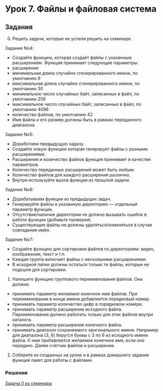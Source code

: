 # Урок 7. Файлы и файловая система
## Задания
0. Решить задачи, которые не успели решить на семинаре.

Задание No4:
- Создайте функцию, которая создаёт файлы с указанным расширением.
Функция принимает следующие параметры:
- расширение
- минимальная длина случайно сгенерированного имени, по умолчанию 6
- максимальная длина случайно сгенерированного имени, по умолчанию 30
- минимальное число случайных байт, записанных в файл, по умолчанию 256
- максимальное число случайных байт, записанных в файл, по умолчанию 4096
- количество файлов, по умолчанию 42
- Имя файла и его размер должны быть в рамках переданного диапазона.

Задание No5:
- Доработаем предыдущую задачу.
- Создайте новую функцию которая генерирует файлы с разными расширениями.
- Расширения и количество файлов функция принимает в качестве параметров.
- Количество переданных расширений может быть любым.
- Количество файлов для каждого расширения различно.
- Внутри используйте вызов функции из прошлой задачи.

Задание No6:
- Дорабатываем функции из предыдущих задач.
- Генерируйте файлы в указанную директорию — отдельный параметр функции.
- Отсутствие/наличие директории не должно вызывать ошибок в работе функции
(добавьте проверки).
- Существующие файлы не должны удаляться/изменяться в случае совпадения имён.

Задание No7:
- Создайте функцию для сортировки файлов по директориям: видео, изображения, текст и т.п.
- Каждая группа включает файлы с несколькими расширениями.
- В исходной папке должны остаться только те файлы, которые не подошли для сортировки.

1. Напишите функцию группового переименования файлов. Она должна:
- принимать параметр желаемое конечное имя файлов.
При переименовании в конце имени добавляется порядковый номер.
- принимать параметр количество цифр в порядковом номере.
- принимать параметр расширение исходного файла.
Переименование должно работать только для этих файлов внутри каталога.
- принимать параметр расширение конечного файла.
- принимать диапазон сохраняемого оригинального имени. Например для диапазона [3, 6] берутся буквы с 3 по 6 из исходного имени файла. К ним прибавляется желаемое конечное имя, если оно передано. Далее счётчик файлов и расширение.

2. Соберите из созданных на уроке и в рамках домашнего задания функций пакет для работы с файлами.

### Решения
[Задача 0 из семинара]()